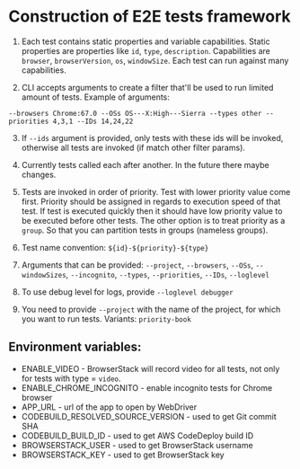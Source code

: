 # Construction of E2E tests framework

1) Each test contains static properties and variable capabilities. Static properties
are properties like `id`, `type`, `description`. Capabilities are `browser`,
`browserVersion`, `os`, `windowSize`. Each test can run against many capabilities.

2) CLI accepts arguments to create a filter that'll be used to run limited amount
of tests. Example of arguments:
```
--browsers Chrome:67.0 --OSs OS---X:High---Sierra --types other --priorities 4,3,1 --IDs 14,24,22
```

3) If `--ids` argument is provided, only tests with these ids will be invoked, otherwise
all tests are invoked (if match other filter params).

4) Currently tests called each after another. In the future there maybe changes.

5) Tests are invoked in order of priority. Test with lower priority value come first.
Priority should be assigned in regards to execution speed of that test. If test is executed
quickly then it should have low priority value to be executed before other tests.
The other option is to treat priority as a `group`. So that you can partition tests
in groups (nameless groups).

6) Test name convention: `${id}-${priority}-${type}`

7) Arguments that can be provided: `--project`, `--browsers`, `--OSs`, `--windowSizes`, `--incognito`, `--types`, `--priorities`, `--IDs`, `--loglevel`

8) To use debug level for logs, provide `--loglevel debugger`

9) You need to provide `--project` with the name of the project, for which you want to run tests.
Variants: `priority-book`

## Environment variables:

* ENABLE_VIDEO - BrowserStack will record video for all tests, not only for
tests with type = `video`.
* ENABLE_CHROME_INCOGNITO - enable incognito tests for Chrome browser
* APP_URL - url of the app to open by WebDriver
* CODEBUILD_RESOLVED_SOURCE_VERSION - used to get Git commit SHA
* CODEBUILD_BUILD_ID - used to get AWS CodeDeploy build ID
* BROWSERSTACK_USER - used to get BrowserStack username
* BROWSERSTACK_KEY - used to get BrowserStack key

